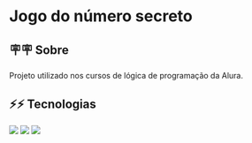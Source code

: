 <h1>Jogo do número secreto</h1>

<h2>🪧🪧  Sobre</h2>
<p>Projeto utilizado nos cursos de lógica de programação da Alura.</p>

## ⚡⚡ Tecnologias
<div>
  <img src="https://img.shields.io/badge/HTML-239120?style=for-the-badge&logo=html5&logoColor=white">
  <img src="https://img.shields.io/badge/CSS-239120?&style=for-the-badge&logo=css3&logoColor=white">
  <img src="https://img.shields.io/badge/JavaScript-F7DF1E?style=for-the-badge&logo=javascript&logoColor=black">
</div>
